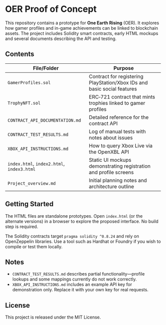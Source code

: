 # OER Proof of Concept

This repository contains a prototype for **One Earth Rising** (OER). It explores how gamer profiles and in-game achievements can be linked to blockchain assets. The project includes Solidity smart contracts, early HTML mockups and several documents describing the API and testing.

## Contents

| File/Folder | Purpose |
|-------------|---------|
| `GamerProfiles.sol` | Contract for registering PlayStation/Xbox IDs and basic social features |
| `TrophyNFT.sol` | ERC‑721 contract that mints trophies linked to gamer profiles |
| `CONTRACT_API_DOCUMENTATION.md` | Detailed reference for the contract API |
| `CONTRACT_TEST_RESULTS.md` | Log of manual tests with notes about issues |
| `XBOX_API_INSTRUCTIONS.md` | How to query Xbox Live via the OpenXBL API |
| `index.html`, `index2.html`, `index3.html` | Static UI mockups demonstrating registration and profile screens |
| `Project_overview.md` | Initial planning notes and architecture outline |

## Getting Started

The HTML files are standalone prototypes. Open `index.html` (or the alternate versions) in a browser to explore the proposed interface. No build step is required.

The Solidity contracts target `pragma solidity ^0.8.24` and rely on OpenZeppelin libraries. Use a tool such as Hardhat or Foundry if you wish to compile or test them locally.

## Notes

* `CONTRACT_TEST_RESULTS.md` describes partial functionality—profile lookups and some mappings currently do not work correctly.
* `XBOX_API_INSTRUCTIONS.md` includes an example API key for demonstration only. Replace it with your own key for real requests.

## License

This project is released under the MIT License.

